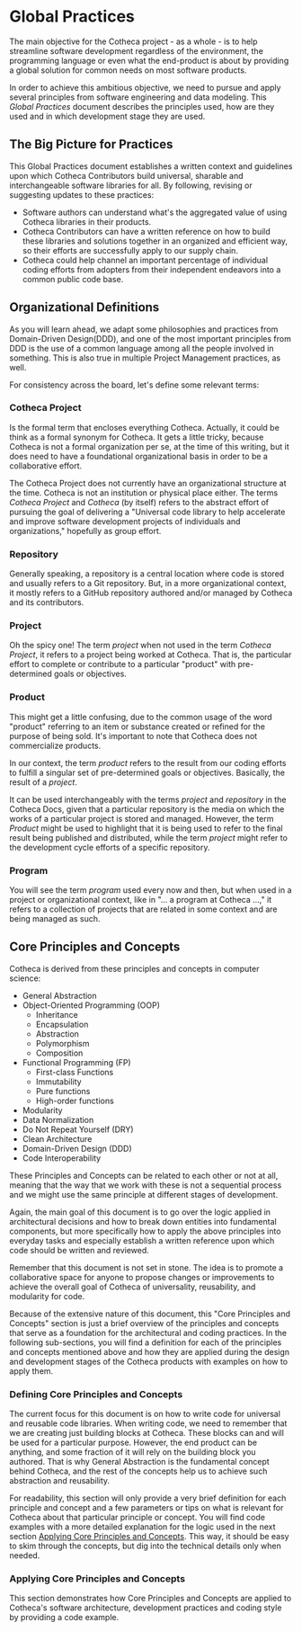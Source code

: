 # Global Practices
The main objective for the Cotheca project - as a whole - is to help streamline software development regardless of the environment, the programming language or even what the end-product is about by providing a global solution for common needs on most software products.

In order to achieve this ambitious objective, we need to pursue and apply several principles from software engineering and data modeling. This *Global Practices* document describes the principles used, how are they used and in which development stage they are used.

## The Big Picture for Practices
This Global Practices document establishes a written context and guidelines upon which Cotheca Contributors build universal, sharable and interchangeable software libraries for all. By following, revising or suggesting updates to these practices:
 - Software authors can understand what's the aggregated value of using Cotheca libraries in their products.
 - Cotheca Contributors can have a written reference on how to build these libraries and solutions together in an organized and efficient way, so their efforts are successfully apply to our supply chain.
 - Cotheca could help channel an important percentage of individual coding efforts from adopters from their independent endeavors into a common public code base.

## Organizational Definitions
As you will learn ahead, we adapt some philosophies and practices from Domain-Driven Design(DDD), and one of the most important principles from DDD is the use of a common language among all the people involved in something. This is also true in multiple Project Management practices, as well.

For consistency across the board, let's define some relevant terms:

### Cotheca Project
Is the formal term that encloses everything Cotheca. Actually, it could be think as a formal synonym for Cotheca. It gets a little tricky, because Cotheca is not a formal organization per se, at the time of this writing, but it does need to have a foundational organizational basis in order to be a collaborative effort.

The Cotheca Project does not currently have an organizational structure at the time. Cotheca is not an institution or physical place either. The terms *Cotheca Project* and *Cotheca* (by itself) refers to the abstract effort of pursuing the goal of delivering a "Universal code library to help accelerate and improve software development projects of individuals and organizations," hopefully as group effort.

### Repository
Generally speaking, a repository is a central location where code is stored and usually refers to a Git repository. But, in a more organizational context, it mostly refers to a GitHub repository authored and/or managed by Cotheca and its contributors. 

### Project
Oh the spicy one! The term *project* when not used in the term *Cotheca Project*, it  refers to a project being worked at Cotheca. That is, the particular effort to complete or contribute to a particular "product" with pre-determined goals or objectives.

### Product
This might get a little confusing, due to the common usage of the word "product" referring to an item or substance created or refined for the purpose of being sold. It's important to note that Cotheca does not commercialize products.

In our context, the term *product* refers to the result from our coding efforts to fulfill a singular set of pre-determined goals or objectives. Basically, the result of a *project*.

It can be used interchangeably with the terms *project* and *repository* in the Cotheca Docs, given that a particular repository is the media on which the works of a particular project is stored and managed. However, the term *Product* might be used to highlight that it is being used to refer to the final result being published and distributed, while the term *project* might refer to the development cycle efforts of a specific repository.

### Program
You will see the term *program* used every now and then, but when used in a project or organizational context, like in "... a program at Cotheca ...," it refers to a collection of projects that are related in some context and are being managed as such.


## Core Principles and Concepts
Cotheca is derived from these principles and concepts in computer science:
- General Abstraction
- Object-Oriented Programming (OOP)
  - Inheritance
  - Encapsulation
  - Abstraction
  - Polymorphism
  - Composition
- Functional Programming (FP)
  - First-class Functions
  - Immutability
  - Pure functions
  - High-order functions
- Modularity
- Data Normalization
- Do Not Repeat Yourself (DRY)
- Clean Architecture
- Domain-Driven Design (DDD)
- Code Interoperability

These Principles and Concepts can be related to each other or not at all, meaning that the way that we work with these is not a sequential process and we might use the same principle at different stages of development.

Again, the main goal of this document is to go over the logic applied in architectural decisions and how to break down entities into fundamental components, but more specifically how to apply the above principles into everyday tasks and especially establish a written reference upon which code should be written and reviewed.

Remember that this document is not set in stone. The idea is to promote a collaborative space for anyone to propose changes or improvements to achieve the overall goal of Cotheca of universality, reusability, and modularity for code.

Because of the extensive nature of this document, this "Core Principles and Concepts" section is just a brief overview of the principles and concepts that serve as a foundation for the architectural and coding practices. In the following sub-sections, you will find a definition for each of the principles and concepts mentioned above and how they are applied during the design and development stages of the Cotheca products with examples on how to apply them.


### Defining Core Principles and Concepts
The current focus for this document is on how to write code for universal and reusable code libraries. When writing code, we need to remember that we are creating just building blocks at Cotheca. These blocks can and will be used for a particular purpose. However, the end product can be anything, and some fraction of it will rely on the building block you authored. That is why General Abstraction is the fundamental concept behind Cotheca, and the rest of the concepts help us to achieve such abstraction and reusability.

For readability, this section will only provide a very brief definition for each principle and concept and a few parameters or tips on what is relevant for Cotheca about that particular principle or concept. You will find code examples with a more detailed explanation for the logic used in the next section [Applying Core Principles and Concepts](#applying-core-principles-and-concepts). This way, it should be easy to skim through the concepts, but dig into the technical details only when needed.


### Applying Core Principles and Concepts
This section demonstrates how Core Principles and Concepts are applied to Cotheca's software architecture, development practices and coding style by providing a code example.


